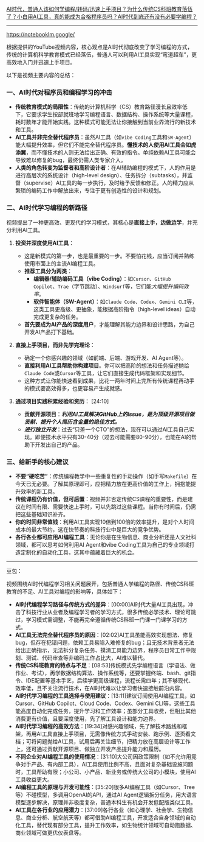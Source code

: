 [AI时代，普通人该如何学编程/转码/迅速上手项目？为什么传统CS科班教育落伍了？小白用AI工具，真的能成为合格程序员吗？AI时代到底还有没有必要学编程？](https://youtu.be/j0tArdV9xec?si=TDd-M9crsZKjT0SR)

---

https://notebooklm.google/

根据提供的YouTube视频内容，核心观点是AI时代彻底改变了学习编程的方式，传统的计算机科学教育模式已经落伍，普通人可以利用AI工具实现“弯道超车”，更高效地入门并迅速上手项目。

以下是视频主要内容的总结：

### 一、AI时代对程序员和编程学习的冲击

- **传统教育模式的局限性**：传统的计算机科学（CS）教育路径漫长且效率低下，它要求学生按部就班地学习编程语言、数据结构、操作系统等大量课程，耗时数年才能开始实践。这种模式可能无法让你接触到当前业界流行的新技术和工具。
- **AI工具并非完全替代程序员**：虽然AI工具（如`vibe Coding`工具和`SW-Agent`）能大幅提升效率，但它们不能完全替代程序员。**懂技术的人使用AI工具会如虎添翼**，而不懂技术的人则无法给出正确、有效的指令。单纯依赖AI工具可能会导致难以修复的bug，最终仍需人类专家介入。
- **人类的角色转变为监督者和高阶设计者**：在AI辅助编程的模式下，人的作用是进行高层次的系统设计（high-level design）、任务拆分（subtasks），并监督（supervise）AI工具的每一步执行，及时给予反馈和修正。人的精力应从繁琐的编码工作中解放出来，专注于更有创造性的设计和规划。

### 二、AI时代学习编程的新路径

视频提出了一种更高效、更现代的学习模式，其核心是**直接上手，边做边学**，并充分利用AI工具。

1. **投资并深度使用AI工具**：
    
    - 这是新模式的第一步，也是最重要的一步。不要怕花钱，应当订阅并熟练使用市面上的主流AI编程工具。
    - **推荐工具分为两类**：
        - **编辑器/辅助编码工具（vibe Coding）**：如`Cursor`、`GitHub Copilot`、`Trae`（字节跳动）、`Windsurf`等，它们能*大幅提升编码效率*。
        - **软件智能体（SW-Agent）**：如`Claude Code`、`Codex`、`Gemini CLI`等，这类工具更高级、更抽象，能根据高阶指令（high-level ideas）自动完成更复杂的任务。
    - **首先要成为AI产品的深度用户**，才能理解其能力边界和设计思路，为自己开发AI产品打下基础。
2. **直接上手项目，而非先学完理论**：
    
    - 确定一个你感兴趣的领域（如前端、后端、游戏开发、AI Agent等）。
    - **直接利用AI工具帮助你构建项目**。你可以把高阶的想法和任务描述抛给`Claude Code`或`Cursor`等工具，让它们直接生成代码框架和实现细节。
    - 这种方式让你能快速看到成果，比花一两年时间上完所有传统课程再动手的模式要高效得多，也更容易产生成就感。
3. **通过项目实践积累经验和资历**：
    [24:10]
    - **贡献开源项目**：***利用AI工具解决GitHub上的issue，是为顶级开源项目做贡献、提升个人简历含金量的绝佳方式。***
    - ***进行独立开发***：过去“只差一个CTO”的想法，现在可以通过AI工具自己实现。即便技术水平只有30-40分（过去可能需要80-90分），也能在AI的帮助下开发出自己的产品。

### 三、给新手的核心建议

- **不要“硬吃苦”**：传统编程教学中一些重复性的手动操作（如手写`Makefile`）在今天已无必要。了解其原理即可，应把精力放在更高价值的工作上，拥抱能提升效率的新工具。
- **传统课程仍有价值，但可后置**：视频并非否定传统CS课程的重要性，而是建议在时间有限、需要快速上手时，可以先跳过这些课程。当你有时间后，仍需把这些基础知识补齐。
- **你的时间非常值钱**：利用AI工具实现10倍到100倍的效率提升，是对个人时间成本的最大节约，这在快节奏的科技行业中是巨大的竞争优势。
- **各行各业都可应用AI编程工具**：无论你是在生物信息、商业分析还是人文社科领域，都可以思考如何利用AI Agent和vibe Coding工具为自己的专业领域打造定制化的自动化工具，这其中蕴藏着巨大的机会。

---
豆包：

视频围绕AI时代编程学习相关问题展开，包括普通人学编程的路径、传统CS科班教育的不足、AI工具对编程的影响等，具体如下：
- **AI时代编程学习路径与传统方式的差异**：[00:00]AI时代大量AI工具出现，冲击了科技行业从业者及编程学习者的学习方式，很多传统必学技术、理论可跳过，学习模式需调整，不能再完全遵循传统CS科班一门课一门课学习的方式。
- **AI工具无法完全替代程序员的原因**：[02:02]AI工具虽能高效实现想法、修复bug，但存在犯错问题，依赖工具易陷入难修复的bug；且无技术背景者无法给出正确指示，无法拆分复杂任务、摸清工具能力边界，程序员日常工作中规划、测试、代码审查等非编码工作占比大，AI难以替代。
- **传统CS科班教育的特点与不足**：[08:53]传统模式先学编程语言（学语法、做作业、考试），再学数据结构算法、操作系统等，还要掌握终端、bash、git指令、IDE配置等基本手艺，后续学更高级课程，流程长需四年；其不够现代、效率低，且不关注流行技术，在AI时代难以让学习者快速接触前沿内容。
- **AI时代学习编程的工具选择与使用建议**：[13:11]建议订阅使用AI编程工具，如Cursor、GitHub Copilot、Cloud Code、Codex、Gemini CLI等，这些工具能高度自动化完成任务，提升学习和工作效率；虽部分工具收费，但相比其他消费更有价值，且要深度使用，先了解工具设计和能力边界。
- **AI时代学习编程的高效方法**：[19:34]对感兴趣领域，先了解技术路线和框架，再用AI工具直接上手项目，无需像传统方式手动安装、跑示例、逐页看文档；可将问题抛给AI工具，试用后再关注细节，把精力放在高层设计等工作上，还可通过贡献开源项目、做独立开发产品提升能力和履历。
- **不同企业对AI编程工具的使用情况**：[31:10]大公司因政策限制（如不允许用竞争对手产品、有内部工具），AI工具使用比例不高，且面对复杂基础设施问题时，工具帮助有限；小公司、小产品、新业务或传统大公司的小模块，使用AI工具收益更大。
- **AI编程工具的原理与开发可能性**：[35:20]很多AI编程工具（如Cursor、Tree等）不碰模型，多调用OpenAI的API，通过AI Agent逻辑拆分任务，用大语言模型逐步解决，原理并非极度复杂，普通本科生有机会开发低配版类似工具。
- **AI工具在各行业的应用潜力**：[37:09]各行各业（如心理学、社会学、生物信息、商业分析、航空航天等）都可借助AI编程工具，开发适合自身领域的自动化工具，替代现有部分工具，提升工作效率，如生物统计领域可自动跑数据、商业领域可做更优仪表盘等。